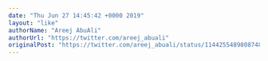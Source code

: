 ```yaml
---
date: "Thu Jun 27 14:45:42 +0000 2019"
layout: "like"
authorName: "Areej AbuAli"
authorUrl: "https://twitter.com/areej_abuali"
originalPost: "https://twitter.com/areej_abuali/status/1144255489808748545"
---
```

